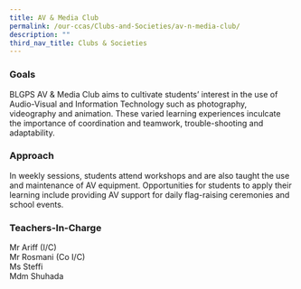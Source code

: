 ```yaml
---
title: AV & Media Club
permalink: /our-ccas/Clubs-and-Societies/av-n-media-club/
description: ""
third_nav_title: Clubs & Societies
---
```

### Goals

BLGPS AV & Media Club aims to cultivate students’ interest in the use of Audio-Visual and Information Technology such as photography, videography and animation. These varied learning experiences inculcate the importance of coordination and teamwork, trouble-shooting and adaptability.  
  

### Approach

In weekly sessions, students attend workshops and are also taught the use and maintenance of AV equipment. Opportunities for students to apply their learning include providing AV support for daily flag-raising ceremonies and school events.  
  

### Teachers-In-Charge

Mr Ariff (I/C)  <br>
Mr Rosmani (Co I/C)  <br>
Ms Steffi  <br>
Mdm Shuhada